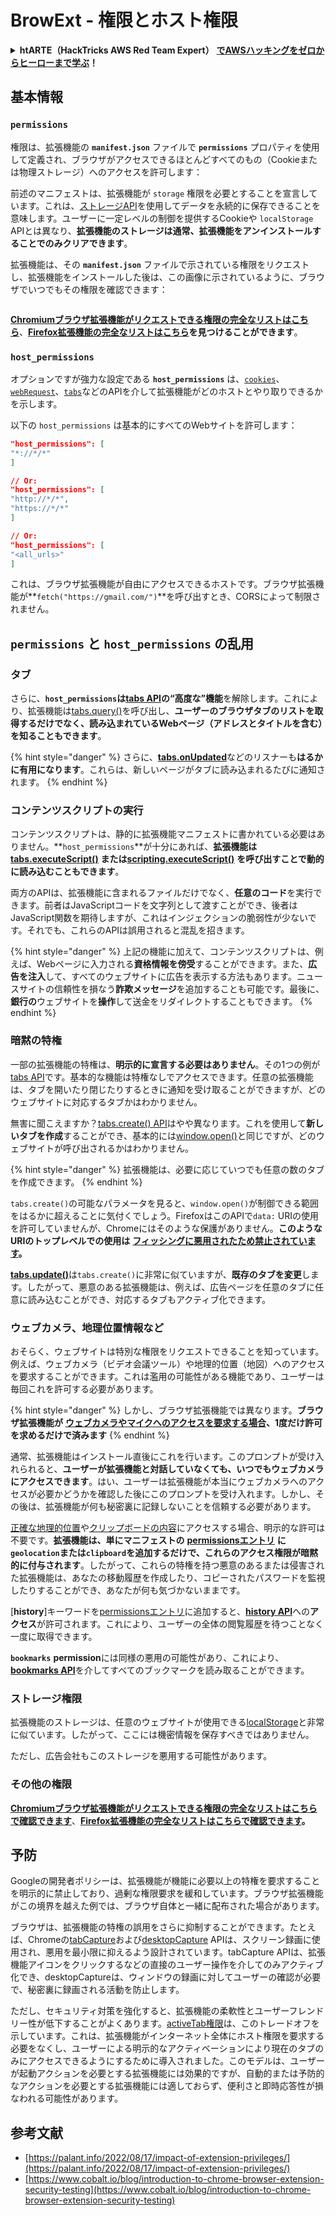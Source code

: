 # BrowExt - 権限とホスト権限

<details>

<summary><strong>htARTE（HackTricks AWS Red Team Expert）</strong> <a href="https://training.hacktricks.xyz/courses/arte"><strong>でAWSハッキングをゼロからヒーローまで学ぶ</strong></a><strong>！</strong></summary>

HackTricks をサポートする他の方法：

- **HackTricks で企業を宣伝したい**または **HackTricks をPDFでダウンロードしたい**場合は、[**SUBSCRIPTION PLANS**](https://github.com/sponsors/carlospolop)をチェックしてください！
- [**公式PEASS＆HackTricksスワッグ**](https://peass.creator-spring.com)を入手する
- [**The PEASS Family**](https://opensea.io/collection/the-peass-family)を発見し、独占的な[**NFT**](https://opensea.io/collection/the-peass-family)コレクションを見つける
- **💬 [Discordグループ](https://discord.gg/hRep4RUj7f)**または[telegramグループ](https://t.me/peass)に**参加**するか、**Twitter** 🐦 [**@carlospolopm**](https://twitter.com/hacktricks_live)を**フォロー**する。
- **HackTricks**と[**HackTricks Cloud**](https://github.com/carlospolop/hacktricks-cloud)のGitHubリポジトリにPRを提出して、あなたのハッキングテクニックを共有してください。

</details>

## 基本情報

### **`permissions`**

権限は、拡張機能の **`manifest.json`** ファイルで **`permissions`** プロパティを使用して定義され、ブラウザがアクセスできるほとんどすべてのもの（Cookieまたは物理ストレージ）へのアクセスを許可します：

前述のマニフェストは、拡張機能が `storage` 権限を必要とすることを宣言しています。これは、[ストレージAPI](https://developer.mozilla.org/en-US/docs/Mozilla/Add-ons/WebExtensions/API/storage)を使用してデータを永続的に保存できることを意味します。ユーザーに一定レベルの制御を提供するCookieや `localStorage` APIとは異なり、**拡張機能のストレージは通常、拡張機能をアンインストールすることでのみクリアできます**。

拡張機能は、その **`manifest.json`** ファイルで示されている権限をリクエストし、拡張機能をインストールした後は、この画像に示されているように、ブラウザでいつでもその権限を確認できます：

<figure><img src="../../.gitbook/assets/image (2) (1).png" alt=""><figcaption></figcaption></figure>

[**Chromiumブラウザ拡張機能がリクエストできる権限の完全なリストはこちら**](https://developer.chrome.com/docs/extensions/develop/concepts/declare-permissions#permissions)、[**Firefox拡張機能の完全なリストはこちら**](https://developer.mozilla.org/en-US/docs/Mozilla/Add-ons/WebExtensions/manifest.json/permissions#api_permissions)**を見つけることができます**。

### `host_permissions`

オプションですが強力な設定である **`host_permissions`** は、[`cookies`](https://developer.mozilla.org/en-US/docs/Mozilla/Add-ons/WebExtensions/API/cookies)、[`webRequest`](https://developer.mozilla.org/en-US/docs/Mozilla/Add-ons/WebExtensions/API/webRequest)、[`tabs`](https://developer.mozilla.org/en-US/docs/Mozilla/Add-ons/WebExtensions/API/tabs)などのAPIを介して拡張機能がどのホストとやり取りできるかを示します。

以下の `host_permissions` は基本的にすべてのWebサイトを許可します：
```json
"host_permissions": [
"*://*/*"
]

// Or:
"host_permissions": [
"http://*/*",
"https://*/*"
]

// Or:
"host_permissions": [
"<all_urls>"
]
```
これは、ブラウザ拡張機能が自由にアクセスできるホストです。ブラウザ拡張機能が**`fetch("https://gmail.com/")`**を呼び出すとき、CORSによって制限されません。

## `permissions` と `host_permissions` の乱用

### タブ

さらに、**`host_permissions`**は[**tabs API**](https://developer.mozilla.org/en-US/docs/Mozilla/Add-ons/WebExtensions/API/tabs)の**“高度な”機能**を解除します。これにより、拡張機能は[tabs.query()](https://developer.mozilla.org/en-US/docs/Mozilla/Add-ons/WebExtensions/API/tabs/query)を呼び出し、**ユーザーのブラウザタブのリストを取得するだけでなく、読み込まれているWebページ（アドレスとタイトルを含む）を知ることもできます**。

{% hint style="danger" %}
さらに、[**tabs.onUpdated**](https://developer.mozilla.org/en-US/docs/Mozilla/Add-ons/WebExtensions/API/tabs/onUpdated)などのリスナーも**はるかに有用になります**。これらは、新しいページがタブに読み込まれるたびに通知されます。
{% endhint %}

### コンテンツスクリプトの実行 <a href="#running-content-scripts" id="running-content-scripts"></a>

コンテンツスクリプトは、静的に拡張機能マニフェストに書かれている必要はありません。**`host_permissions`**が十分にあれば、**拡張機能は**[**tabs.executeScript()**](https://developer.mozilla.org/en-US/docs/Mozilla/Add-ons/WebExtensions/API/tabs/executeScript) **または**[**scripting.executeScript()**](https://developer.mozilla.org/en-US/docs/Mozilla/Add-ons/WebExtensions/API/scripting/executeScript) **を呼び出すことで動的に読み込むこともできます**。

両方のAPIは、拡張機能に含まれるファイルだけでなく、**任意のコード**を実行できます。前者はJavaScriptコードを文字列として渡すことができ、後者はJavaScript関数を期待しますが、これはインジェクションの脆弱性が少ないです。それでも、これらのAPIは誤用されると混乱を招きます。

{% hint style="danger" %}
上記の機能に加えて、コンテンツスクリプトは、例えば、Webページに入力される**資格情報を傍受**することができます。また、**広告を注入**して、すべてのウェブサイトに広告を表示する方法もあります。ニュースサイトの信頼性を損なう**詐欺メッセージ**を追加することも可能です。最後に、**銀行の**ウェブサイトを**操作**して送金をリダイレクトすることもできます。
{% endhint %}

### 暗黙の特権 <a href="#implicit-privileges" id="implicit-privileges"></a>

一部の拡張機能の特権は、**明示的に宣言する必要はありません**。その1つの例が[tabs API](https://developer.mozilla.org/en-US/docs/Mozilla/Add-ons/WebExtensions/API/tabs)です。基本的な機能は特権なしでアクセスできます。任意の拡張機能は、タブを開いたり閉じたりするときに通知を受け取ることができますが、どのウェブサイトに対応するタブかはわかりません。

無害に聞こえますか？[tabs.create() API](https://developer.mozilla.org/en-US/docs/Mozilla/Add-ons/WebExtensions/API/tabs/create)はやや異なります。これを使用して**新しいタブを作成**することができ、基本的には[window.open()](https://developer.mozilla.org/en-US/docs/Web/API/Window/open)と同じですが、どのウェブサイトが呼び出されるかはわかりません。

{% hint style="danger" %}
拡張機能は、必要に応じていつでも任意の数のタブを作成できます。
{% endhint %}

`tabs.create()`の可能なパラメータを見ると、`window.open()`が制御できる範囲をはるかに超えることに気付くでしょう。FirefoxはこのAPIで`data:` URIの使用を許可していませんが、Chromeにはそのような保護がありません。**このようなURIのトップレベルでの使用は** [**フィッシングに悪用されたため禁止されています**](https://bugzilla.mozilla.org/show\_bug.cgi?id=1331351)**。**

[**tabs.update()**](https://developer.mozilla.org/en-US/docs/Mozilla/Add-ons/WebExtensions/API/tabs/update)は`tabs.create()`に非常に似ていますが、**既存のタブを変更**します。したがって、悪意のある拡張機能は、例えば、広告ページを任意のタブに任意に読み込むことができ、対応するタブもアクティブ化できます。

### ウェブカメラ、地理位置情報など <a href="#webcam-geolocation-and-friends" id="webcam-geolocation-and-friends"></a>

おそらく、ウェブサイトは特別な権限をリクエストできることを知っています。例えば、ウェブカメラ（ビデオ会議ツール）や地理的位置（地図）へのアクセスを要求することができます。これは濫用の可能性がある機能であり、ユーザーは毎回これを許可する必要があります。

{% hint style="danger" %}
しかし、ブラウザ拡張機能では異なります。**ブラウザ拡張機能が** [**ウェブカメラやマイクへのアクセスを要求する場合**](https://developer.mozilla.org/en-US/docs/Web/API/MediaDevices/getUserMedia)**、1度だけ許可を求めるだけで済みます**
{% endhint %}

通常、拡張機能はインストール直後にこれを行います。このプロンプトが受け入れられると、**ユーザーが拡張機能と対話していなくても、いつでもウェブカメラにアクセスできます**。はい、ユーザーは拡張機能が本当にウェブカメラへのアクセスが必要かどうかを確認した後にこのプロンプトを受け入れます。しかし、その後は、拡張機能が何も秘密裏に記録しないことを信頼する必要があります。

[正確な地理的位置](https://developer.mozilla.org/en-US/docs/Web/API/Geolocation)や[クリップボードの内容](https://developer.mozilla.org/en-US/docs/Web/API/Clipboard\_API)にアクセスする場合、明示的な許可は不要です。**拡張機能は、単にマニフェストの** [**permissionsエントリ**](https://developer.mozilla.org/en-US/docs/Mozilla/Add-ons/WebExtensions/manifest.json/permissions) **に`geolocation`または`clipboard`を追加するだけで、これらのアクセス権限が暗黙的に付与されます**。したがって、これらの特権を持つ悪意のあるまたは侵害された拡張機能は、あなたの移動履歴を作成したり、コピーされたパスワードを監視したりすることができ、あなたが何も気づかないままです。

[**history**]キーワードを[permissionsエントリ](https://developer.mozilla.org/en-US/docs/Mozilla/Add-ons/WebExtensions/manifest.json/permissions)に追加すると、[**history API**](https://developer.mozilla.org/en-US/docs/Mozilla/Add-ons/WebExtensions/API/history)への**アクセス**が許可されます。これにより、ユーザーの全体の閲覧履歴を待つことなく一度に取得できます。

**`bookmarks`** **permission**には同様の悪用の可能性があり、これにより、[**bookmarks API**](https://developer.mozilla.org/en-US/docs/Mozilla/Add-ons/WebExtensions/API/bookmarks)を介してすべてのブックマークを読み取ることができます。

### ストレージ権限 <a href="#the-storage-permission" id="the-storage-permission"></a>

拡張機能のストレージは、任意のウェブサイトが使用できる[localStorage](https://developer.mozilla.org/en-US/docs/Web/API/Window/localStorage)と非常に似ています。したがって、ここには機密情報を保存すべきではありません。

ただし、広告会社もこのストレージを悪用する可能性があります。

### その他の権限

[**Chromiumブラウザ拡張機能がリクエストできる権限の完全なリストはこちらで確認できます**](https://developer.chrome.com/docs/extensions/develop/concepts/declare-permissions#permissions)、[**Firefox拡張機能の完全なリストはこちらで確認できます**](https://developer.mozilla.org/en-US/docs/Mozilla/Add-ons/WebExtensions/manifest.json/permissions#api\_permissions)**。**

## 予防 <a href="#why-not-restrict-extension-privileges" id="why-not-restrict-extension-privileges"></a>

Googleの開発者ポリシーは、拡張機能が機能に必要以上の特権を要求することを明示的に禁止しており、過剰な権限要求を緩和しています。ブラウザ拡張機能がこの境界を越えた例では、ブラウザ自体と一緒に配布された場合があります。

ブラウザは、拡張機能の特権の誤用をさらに抑制することができます。たとえば、Chromeの[tabCapture](https://developer.chrome.com/docs/extensions/reference/tabCapture/)および[desktopCapture](https://developer.chrome.com/docs/extensions/reference/desktopCapture/) APIは、スクリーン録画に使用され、悪用を最小限に抑えるよう設計されています。tabCapture APIは、拡張機能アイコンをクリックするなどの直接のユーザー操作を介してのみアクティブ化でき、desktopCaptureは、ウィンドウの録画に対してユーザーの確認が必要で、秘密裏に録画される活動を防止します。

ただし、セキュリティ対策を強化すると、拡張機能の柔軟性とユーザーフレンドリー性が低下することがよくあります。[activeTab権限](https://developer.mozilla.org/en-US/docs/Mozilla/Add-ons/WebExtensions/manifest.json/permissions#activetab_permission)は、このトレードオフを示しています。これは、拡張機能がインターネット全体にホスト権限を要求する必要をなくし、ユーザーによる明示的なアクティベーションにより現在のタブのみにアクセスできるようにするために導入されました。このモデルは、ユーザーが起動アクションを必要とする拡張機能には効果的ですが、自動的または予防的なアクションを必要とする拡張機能には適しておらず、便利さと即時応答性が損なわれる可能性があります。

## **参考文献**

* [https://palant.info/2022/08/17/impact-of-extension-privileges/](https://palant.info/2022/08/17/impact-of-extension-privileges/)
* [https://www.cobalt.io/blog/introduction-to-chrome-browser-extension-security-testing](https://www.cobalt.io/blog/introduction-to-chrome-browser-extension-security-testing)
